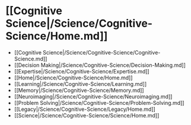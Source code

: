 # [[Cognitive Science|/Science/Cognitive-Science/Home.md]]
 * [[Cognitive Science|/Science/Cognitive-Science/Cognitive-Science.md]]
 * [[Decision Making|/Science/Cognitive-Science/Decision-Making.md]]
 * [[Expertise|/Science/Cognitive-Science/Expertise.md]]
 * [[Home|/Science/Cognitive-Science/Home.md]]
 * [[Learning|/Science/Cognitive-Science/Learning.md]]
 * [[Memory|/Science/Cognitive-Science/Memory.md]]
 * [[Neuroimaging|/Science/Cognitive-Science/Neuroimaging.md]]
 * [[Problem Solving|/Science/Cognitive-Science/Problem-Solving.md]]
 * [[Legacy|/Science/Cognitive-Science/Legacy/Home.md]]
 * [[Science|/Science/Cognitive-Science/Science/Home.md]]
